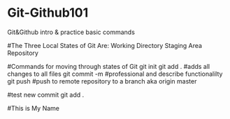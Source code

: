 # Git-Github101
Git&amp;Github intro &amp; practice basic commands

#The Three Local States of Git Are:
Working Directory
Staging Area
Repository

#Commands for moving through states of Git
git init
git add .
    #adds all changes to all files
git commit -m
    #professional and describe functionalilty
git push 
    #push to remote repository to a branch aka origin master

#test new commit
git add .

#This is My Name
